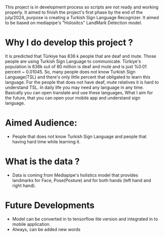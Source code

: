 This project is in development process so scripts are not ready and working properly. It aimed to finish the project's first phase by the end of the july/2024, purpose is creating a Turkish Sign Language Recognizer.
It aimed to be based on mediapipe's "Holositcs" LandMark Detection model.

# Why I do develop this project ?
It is predicted that Türkiye has 836 k people that are deaf and mute.  Those people are using Turkish Sign Language to communicate. Türkiye's population is 836k out of  80 million is deaf and mute and  is just %0.01 percent ~ 0.01045.
So, many people does not know Turkish Sign Language(TSL) and there's only little percent that obligated to learn this language.
For the people that does not have deaf, mute relatives it is hard to understand TSL. In daily life you may need any language in any time.
Basically you can open translate and use these languages, What I aim for the future, that you can open your mobile app and understand sign language.


# Aimed Audience:
* People that does not know Turkish Sign Language and people that having hard time while learning it.


# What is the data ?
* Data is coming from Mediapipe's holistics model that provides landmarks for Face, Pose(Posture) and for both hands (left hand and right hand).

# Future Developments

* Model can be converted in to tensorflow lite version and integrated in to mobile application.
* Always, can be added new words
